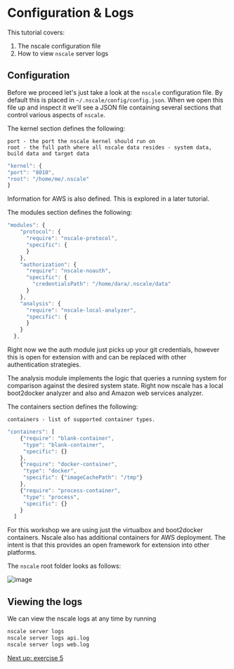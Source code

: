 Configuration & Logs
============

This tutorial covers:

1. The nscale configuration file
2. How to view `nscale` server logs

Configuration
-------------
Before we proceed let's just take a look at the `nscale` configuration file. By default this is placed in `~/.nscale/config/config.json`. When we open this file up and inspect it we'll see a JSON file containing several sections that control various aspects of `nscale`.

The kernel section defines the following:

	port - the port the nscale kernel should run on
	root - the full path where all nscale data resides - system data, build data and target data

```js
"kernel": {
"port": "8010",
"root": "/home/me/.nscale"
}
```

Information for AWS is also defined. This is explored in a later tutorial.

The modules section defines the following:

```js
"modules": {
    "protocol": {
      "require": "nscale-protocol",
      "specific": {
      }
    },
    "authorization": {
      "require": "nscale-noauth",
      "specific": {
        "credentialsPath": "/home/dara/.nscale/data"
      }
    },
    "analysis": {
      "require": "nscale-local-analyzer",
      "specific": {
      }
    }
  },
```

Right now we the auth module just picks up your git credentials, however this is open for extension with and can be replaced with other authentication strategies.

The analysis module implements the logic that queries a running system for comparison against the desired system state. Right now nscale has a local boot2docker analyzer and also and Amazon web services analyzer.

The containers section defines the following:

	containers - list of supported container types.

```js
"containers": [
    {"require": "blank-container",
     "type": "blank-container",
     "specific": {}
    },
    {"require": "docker-container",
     "type": "docker",
     "specific": {"imageCachePath": "/tmp"}
    },
    {"require": "process-container",
     "type": "process",
     "specific": {}
    }
  ]
```

For this workshop we are using just the virtualbox and boot2docker containers. Nscale also has additional containers for AWS deployment. The intent is that this provides an open framework for extension into other platforms.

The `nscale` root folder looks as follows:

![image](.img/configdir.png)

Viewing the logs
----------------
We can view the nscale logs at any time by running
```bash
nscale server logs
nscale server logs api.log
nscale server logs web.log
```

[Next up: exercise 5](https://github.com/nearform/nscale-workshop/blob/master/ex5.md)
